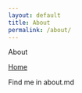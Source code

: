 ```yaml
---
layout: default
title: About
permalink: /about/
---
```


About

[Home]({{site.baseurl}}/)

Find me in about.md
